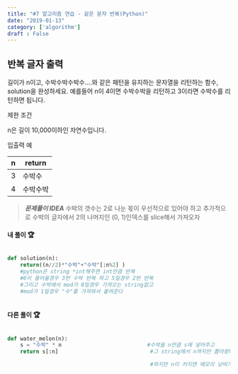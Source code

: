 ```yaml
---
title: "#7 알고리즘 연습 - 같은 문자 반복(Python)"
date: "2019-01-13"
category: ['algorithm']
draft : False
---
```


## 반복 글자 출력

길이가 n이고, 수박수박수박수....와 같은 패턴을 유지하는 문자열을 리턴하는 함수, solution을 완성하세요. 예를들어 n이 4이면 수박수박을 리턴하고 3이라면 수박수를 리턴하면 됩니다.


제한 조건

n은 길이 10,000이하인 자연수입니다.


입출력 예

|n	|return|
|-|-|
|3	|수박수|
|4	|수박수박|

> _**문제풀이 IDEA**_
>수박의 갯수는 2로 나눈 몫이 우선적으로 있어야 하고 추가적으로 수박의 글자에서
2의 나머지인 (0, 1)인덱스를 slice해서 가져오자

#### 내 풀이 🏆

```python

def solution(n):
    return((n//2)*"수박"+"수박"[:n%2] )   
    #python은 string *int해주면 int만큼 반복
    #6이 들어올경우 3번 수박 반복 하고 5일경우 2번 반복 
    #그리고 수박에서 mod가 0일경우 가져오는 string없고
    #mod가 1일경우 "수"를 가져와서 붙여준다
                                        
```

#### 다른 풀이 🏆

```python 

def water_melon(n):
    s = "수박" * n                           #수박을 n만큼 s에 넣어주고
    return s[:n]                             #그 string에서 n까지만 뽑아왔다

                                             #하지만 n이 커지면 메모리 낭비가 심할것 같다
```

